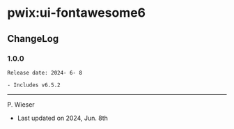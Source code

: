 # pwix:ui-fontawesome6

## ChangeLog

### 1.0.0

    Release date: 2024- 6- 8

    - Includes v6.5.2

---
P. Wieser
- Last updated on 2024, Jun. 8th
